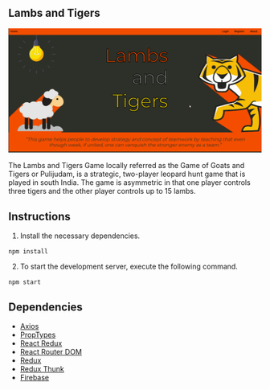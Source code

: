 ## Lambs and Tigers
![Home Page](https://github.com/lalitsheoran/p-projects/blob/master/Lambs%20and%20Tigers/public/lambntiger.png)

The Lambs and Tigers Game locally referred as the Game of Goats and Tigers or Pulijudam, is a strategic, two-player leopard hunt game that is played in south India. The game is asymmetric in that one player controls three tigers and the other player controls up to 15 lambs.

## Instructions

1. Install the necessary dependencies.

```
npm install
```

2. To start the development server, execute the following command.

```
npm start
```

## Dependencies

- [Axios](https://github.com/axios/axios)
- [PropTypes](https://github.com/facebook/prop-types)
- [React Redux](https://github.com/reduxjs/react-redux)
- [React Router DOM](https://github.com/ReactTraining/react-router/tree/master/packages/react-router-dom)
- [Redux](https://github.com/reduxjs/redux)
- [Redux Thunk](https://github.com/reduxjs/redux-thunk)
- [Firebase](https://www.npmjs.com/package/firebase)

